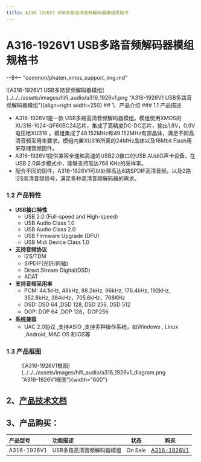 ```yaml
---
title: A316-1926V1 USB多路高清音频解码器模组规格书
---
```



# A316-1926V1 USB多路音频解码器模组规格书

--8<-- "common/phaten_xmos_support_img.md"

<div class="result" markdown>
![A316-1926V1 USB多路音频解码器模组](../../../assets/images/hifi_audio/a316_1926v1.png "A316-1926V1 USB多路音频解码器模组"){align=right width=250}
## 1、产品介绍
### 1.1 产品描述

- A316-1926V1是⼀款 USB多路高清音频解码器模组。模组使⽤XMOS的XU316-1024-QF60BC24芯⽚，集成了高精度DC-DC芯片，输出1.8V，0.9V电压给XU316 。模组集成了48.152MHz和49.152MHz有源晶体，满足不同高清音频采用率要求。模组内置XU316所需的24MHz晶体以及16Mbit Flash用来存储音频固件。
- A316-1926V1提供兼容全速和⾼速的USB2.0接⼝的USB AUdiO声卡设备，在USB 2.0异步模式中，能够⽀持⾼达768 KHz的采样率。
- 配合不同的固件，A316-1926V1可以处理高达6路SPDIF高清音频，以及2路I2S高清音频信号，满足多种高清音频解码器的需求。
</div>

### 1.2 产品特性

- **USB接口特性**
    - USB 2.0 (Full-speed and High-speed)
    - USB Audio Class 1.0
    - USB Audio Class 2.0
    - USB Firmware Upgrade (DFU)
    - USB Midi Device Class 1.0
- **支持音频协议**
    - I2S/TDM
    - S/PDIF(光钎/同轴)
    - Direct Stream Digital(DSD)
    - ADAT
- **支持音频采用率**
    - PCM: 44.1kHz, 48kHz, 88.2kHz, 96kHz, 176.4kHz, 192kHz, 352.8kHz, 384kHz，705.6kHz，768KHz
    - DSD: DSD 64 ,DSD 128, DSD 256, DSD 512 
    - DOP: DOP 64 ,DOP 128，DOP256
- **系统兼容**
    - UAC 2.0协议 ,支持ASIO ,支持多种操作系统，如Windows , Linux ,Android, MAC OS 和IOS等

### 1.3 产品框图

<figure markdown="span">
  ![A316-1926V1框图](../../../assets/images/hifi_audio/a316_1926v1_diagram.png "A316-1926V1框图"){width="600"}
  <figcaption></figcaption>
</figure>

## 2、[产品技术文档](../../../dev_doc/hifi_audio/a316_1926v1/index.md)
  

## 3、产品购买：
产品型号                   | 功能描述                  |状态               |购买                                 
:------------------------ | :------------------------| :---------------: | :----------------: 
A316-1926V1               | USB多路高清音频解码器模组  | On Sale      |[A316-1926V1](https://detail.1688.com/offer/781956090278.html?_t=1714031321311&spm=a2615.7691456.co_1_0_wangpu_score_0_0_0_0_0_0_0000_0.0)
